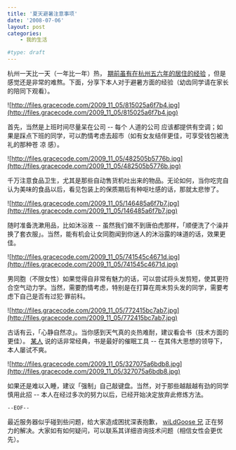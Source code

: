 ```yaml
---
title: '夏天避暑注意事项'
date: '2008-07-06'
layout: post
categories:
    - 我的生活

#type: draft
---
```


杭州一天比一天（一年比一年）热， [期前虽有在杭州五六年的居住的经验]({{site.urls}}/posts/639/) ，但是感觉还是非常的难熬。下面，分享下本人对于避暑方面的经验（幼齿同学请在家长的陪同下观看）。

![http://files.gracecode.com/2009_11_05/815025a6f7b4.jpg](http://files.gracecode.com/2009_11_05/815025a6f7b4.jpg)

首先，当然是上班时间尽量呆在公司 -- 每个 人道的公司 应该都提供有空调；如果是踩点下班的同学，可以酌情考虑去超市（如有女友结伴更佳，可享受钱包被洗礼的那种苍 凉 感）。

![http://files.gracecode.com/2009_11_05/482505b5776b.jpg](http://files.gracecode.com/2009_11_05/482505b5776b.jpg)

千万注意食品卫生，尤其是那些自动售货机吐出来的物品。无论如何，当你吃完自认为美味的食品以后，看见包装上的保质期后有种呕吐感的话，那就太悲惨了。

![http://files.gracecode.com/2009_11_05/146485a6f7b7.jpg](http://files.gracecode.com/2009_11_05/146485a6f7b7.jpg)

随时准备洗漱用品，比如沐浴液 -- 虽然我们做不到唐伯虎那样，「顺便洗了个澡并换了套衣服」。当然，能有机会让女同胞闻到你迷人的沐浴露的味道的话，效果更佳。

![http://files.gracecode.com/2009_11_05/741545c4671d.jpg](http://files.gracecode.com/2009_11_05/741545c4671d.jpg)

男同胞（不限女性）如果觉得自非常有魅力的话，可以尝试将头发剪短，使其更符合空气动力学。当然，需要酌情考虑，特别是在打算在周末剪头发的同学，需要考虑下自己是否有过犯·罪前科。

![http://files.gracecode.com/2009_11_05/772415bc7ab7.jpg](http://files.gracecode.com/2009_11_05/772415bc7ab7.jpg)

古话有云，「心静自然凉」。当你感到天气真的炎热难耐，建议看会书（技术方面的更佳）。 [某人](http://www.yiyitoo.com) 说的话非常经典，书是最好的催眠工具 -- 在其伟大思想的领导下，本人屡试不爽。

![http://files.gracecode.com/2009_11_05/327075a6bdb8.jpg](http://files.gracecode.com/2009_11_05/327075a6bdb8.jpg)

如果还是难以入睡，建议「强制」自己敲键盘。当然，对于那些越敲越有劲的同学慎用此招 -- 本人在经过多次的努力以后，已经开始决定放弃此修炼方法。

`--EOF--`

最近服务器似乎碰到些问题，给大家造成困扰深表抱歉， [wiLdGoose 兄](http://www.xuchao.cn) 正在努力的解决。大家如有如何疑问，可以联系其详细咨询技术问题（相信女性会更优先）。
